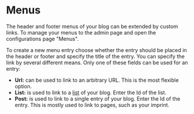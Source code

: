 # Menus

The header and footer menus of your blog can be extended by custom links.
To manage your menus to the admin page and open the configurations page "Menus".

To create a new menu entry choose whether the entry should be placed in the header or footer and specify the title of the entry.
You can specify the link by several different means.
Only one of these fields can be used for an entry:

- **Url:** can be used to link to an arbitrary URL. This is the most flexible option.
- **List:** is used to link to a [list](lists.md) of your blog. Enter the Id of the list.
- **Post:** is used to link to a single entry of your blog. Enter the Id of the entry. This is mostly used to link to pages, such as your imprint.

